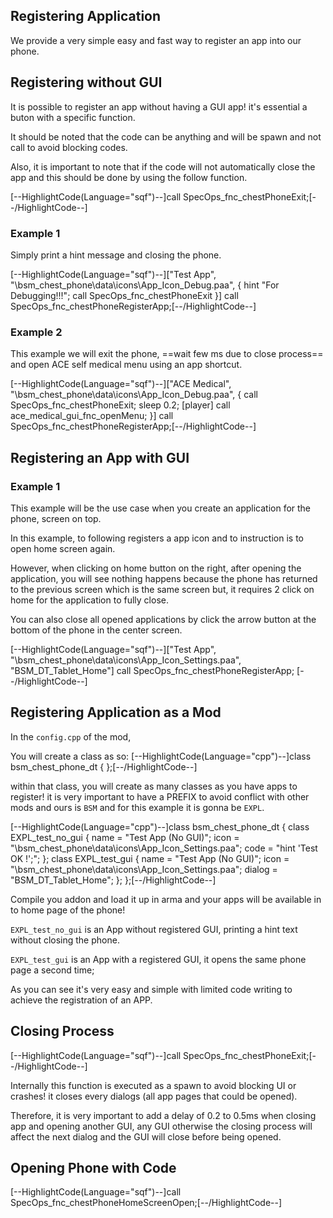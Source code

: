 ## Registering Application
We provide a very simple easy and fast way to register an app into our phone.

## Registering without GUI
It is possible to register an app without having a GUI app! it's essential a buton with a specific function.

It should be noted that the code can be anything and will be spawn and not call to avoid blocking codes.

Also, it is important to note that if the code will not automatically close the app and this should be done by using the follow function.

[--HighlightCode(Language="sqf")--]call SpecOps_fnc_chestPhoneExit;[--/HighlightCode--]

### Example 1
Simply print a hint message and closing the phone.

[--HighlightCode(Language="sqf")--]["Test App", "\bsm_chest_phone\data\icons\App_Icon_Debug.paa", { hint "For Debugging!!!"; call SpecOps_fnc_chestPhoneExit }] call SpecOps_fnc_chestPhoneRegisterApp;[--/HighlightCode--]

### Example 2
This example we will exit the phone, ==wait few ms due to close process== and open ACE self medical menu using an app shortcut.

[--HighlightCode(Language="sqf")--]["ACE Medical", "\bsm_chest_phone\data\icons\App_Icon_Debug.paa", { call SpecOps_fnc_chestPhoneExit; sleep 0.2; [player] call ace_medical_gui_fnc_openMenu; }] call SpecOps_fnc_chestPhoneRegisterApp;[--/HighlightCode--]

## Registering an App with GUI
### Example 1
This example will be the use case when you create an application for the phone, screen on top.

In this example, to following registers a app icon and to instruction is to open home screen again.

However, when clicking on home button on the right, after opening the application, you will see nothing happens because the phone has returned to the previous screen which is the same screen but, it requires 2 click on home for the application to fully close.

You can also close all opened applications by click the arrow button at the bottom of the phone in the center screen.

[--HighlightCode(Language="sqf")--]["Test App", "\bsm_chest_phone\data\icons\App_Icon_Settings.paa", "BSM_DT_Tablet_Home"] call SpecOps_fnc_chestPhoneRegisterApp; [--/HighlightCode--]

## Registering Application as a Mod
In the ``config.cpp`` of the mod,

You will create a class as so:
[--HighlightCode(Language="cpp")--]class bsm_chest_phone_dt {
};[--/HighlightCode--]

within that class, you will create as many classes as you have apps to register! it is very important to have a PREFIX to avoid conflict with other mods and ours is ``BSM`` and for this example it is gonna be ``EXPL``.

[--HighlightCode(Language="cpp")--]class bsm_chest_phone_dt {
	class EXPL_test_no_gui {
		name = "Test App (No GUI)";
		icon = "\bsm_chest_phone\data\icons\App_Icon_Settings.paa";
		code = "hint 'Test OK !';";
	};
	class EXPL_test_gui {
		name = "Test App (No GUI)";
		icon = "\bsm_chest_phone\data\icons\App_Icon_Settings.paa";
		dialog = "BSM_DT_Tablet_Home";
	};
};[--/HighlightCode--]

Compile you addon and load it up in arma and your apps will be available in to home page of the phone!

``EXPL_test_no_gui`` is an App without registered GUI, printing a hint text without closing the phone.

``EXPL_test_gui`` is an App with a registered GUI, it opens the same phone page a second time;

As you can see it's very easy and simple with limited code writing to achieve the registration of an APP.

## Closing Process

[--HighlightCode(Language="sqf")--]call SpecOps_fnc_chestPhoneExit;[--/HighlightCode--]

Internally this function is executed as a spawn to avoid blocking UI or crashes! it closes every dialogs (all app pages that could be opened).

Therefore, it is very important to add a delay of 0.2 to 0.5ms when closing app and opening another GUI, any GUI otherwise the closing process will affect the next dialog and the GUI will close before being opened.

## Opening Phone with Code

[--HighlightCode(Language="sqf")--]call SpecOps_fnc_chestPhoneHomeScreenOpen;[--/HighlightCode--]
